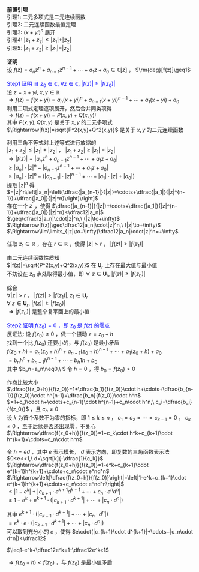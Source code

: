 **前置引理**  
引理1: 二元多项式是二元连续函数  
引理2: 二元连续函数最值定理  
引理3: $(x+yi)^n$ 展开  
引理4: $\vert z_1+z_2\vert\le\vert z_1\vert+\vert z_2\vert$  
引理5: $\vert z_1+z_2\vert\ge\vert z_1\vert-\vert z_2\vert$  
  
**证明**  
设 $f(z)=a_nz^n+a_{n-1}z^{n-1}+\cdots+a_1z+a_0\in\mathbb{C}[z]$ ， $\rm{deg}[f(z)]\geq1$  
  
<font color=blue>Step1 证明 $\exists\ z_0\in\mathbb{C},\ \forall z\in\mathbb{C},\ |f(z)|\geq|f(z_0)|$ </font>  
设 $z=x+yi,\ x,y\in\mathbb{R}$  
$\Rightarrow f(z)=f(x+yi)=a_n(x+yi)^n+a_{n-1}(x+yi)^{n-1}+\cdots+a_1(x+yi)+a_0$  
利用二项式定理逐项展开，然后合并同类项得  
$\Rightarrow f(z)=f(x+yi)=P(x,y)+Q(x,y)i$  
其中 $P(x,y),Q(x,y)$ 是关于 $x,y$ 的二元多项式  
$\Rightarrow|f(z)|=\sqrt{P^2(x,y)+Q^2(x,y)}$ 是关于 $x,y$ 的二元连续函数  
  
利用三角不等式对上述等式进行放缩的  
$|z_1+z_2|\leq|z_1|+|z_2|$ ， $|z_1+z_2|\geq|z_1|-|z_2|$  
$\Rightarrow|f(z)|=|a_nz^n+a_{n-1}z^{n-1}+\cdots+a_1z+a_0|$  
$\geq|a_n|\cdot|z|^n-|a_{n-1}z^{n-1}+\cdots+a_1z+a_0|$  
$\geq|a_n|\cdot|z|^n-(|a_{n-1}|\cdot|z|^{n-1}+\cdots+|a_1|\cdot|z|+|a_0|)$  
提取 $|z|^n$ 得  
$=|z|^n\left[|a_n|-\left(\dfrac{|a_{n-1}|}{|z|}+\cdots+\dfrac{|a_1|}{|z|^{n-1}}+\dfrac{|a_0|}{|z|^n}\right)\right]$  
存在一个 $z^\prime$ ，使得 $\dfrac{|a_{n-1}|}{|z|}+\cdots+\dfrac{|a_1|}{|z|^{n-1}}+\dfrac{|a_0|}{|z|^n}<\dfrac12|a_n|$  
$\geq\dfrac12|a_n|\cdot|z|^n,\ (|z|\to+\infty)$  
$\Rightarrow|f(z)|\geq\dfrac12|a_n|\cdot|z|^n,\ (|z|\to+\infty)$  
$\Rightarrow\lim\limits_{|z|\to+\infty}\dfrac12|a_n|\cdot|z|^n=+\infty$  
  
任取 $z_1\in\mathbb{R}$ ，存在 $r\in\mathbb{R}$ ，使得 $|z|>r$ ， $|f(z)|>|f(z_1)|$  
  
由二元连续函数性质知  
$|f(z)|=\sqrt{P^2(x,y)+Q^2(x,y)}$ 在 $\mathbf{U}_{r}$ 上存在最大值与最小值  
不妨设在 $z_0$ 点处取得最小值，即 $\forall\ z\in\mathbf{U}_r,\ |f(z)|\geq|f(z_0)|$  
  
综合  
$\forall|z|>r$ ， $|f(z)|>|f(z_1)|, z_1\in\mathbf{U}_r$  
$\forall\ z\in\mathbf{U}_r,\ |f(z)|\geq|f(z_0)|$  
$\Rightarrow|f(z_0)|$ 是整个复平面上的最小值  
  
<font color=blue>Step2 证明 $f(z_0)=0$ ，即 $z_0$ 是 $f(z)$ 的零点</font>  
反证法: 设 $f(z_0)\neq0$ ，做一个摄动 $z=z_0+h$  
找到一个比 $f(z_0)$ 还要小的，与 $f(z_0)$ 是最小矛盾  
$f(z_0+h)=a_n(z_0+h)^n+a_{n-1}(z_0+h)^{n-1}+\cdots+a_1(z_0+h)+a_0$  
$=b_nh^n+b_{n-1}h^{n-1}+\cdots+b_h1h+b_0$  
其中 $b_n=a_n\neq0,\ $ 令 $h=0$ ，得 $b_0=f(z_0)\neq0$  
  
作商比较大小  
$\dfrac{f(z_0+h)}{f(z_0)}=1+\dfrac{b_1}{f(z_0)}\cdot h+\cdots+\dfrac{b_{n-1}}{f(z_0)}\cdot h^{n-1}+\dfrac{b_n}{f(z_0)}\cdot h^n$  
$=1+c_1\cdot h+\cdots+c_{n-1}\cdot h^{n-1}+c_n\cdot h^n,\ c_i=\dfrac{b_i}{f(z_0)}$ ，且 $c_n\neq0$  
设 $k$ 为首个系数不为零的指标，即 $1\leq k\leq n$ ， $c_1=c_2=\cdots=c_{k-1}=0$ ， $c_k\neq0$ ，至于后续是否还出现零，不关心  
$\Rightarrow\dfrac{f(z_0+h)}{f(z_0)}=1+c_k\cdot h^k+c_{k+1}\cdot h^{k+1}+\cdots+c_n\cdot h^n$  
  
令 $h=ed$ ，其中 $e$ 表示模长， $d$ 表示方向，即复数的三角函数表示法  
$0<e<<1,\ d=\sqrt[k]{-\dfrac{1}{c_k}}$  
$\Rightarrow\dfrac{f(z_0+h)}{f(z_0)}=1-e^k+c_{k+1}\cdot e^{k+1}h^{k+1}+\cdots+c_n\cdot e^nd^n$  
$\Rightarrow\left|\dfrac{f(z_0+h)}{f(z_0)}\right|=\left|1-e^k+c_{k+1}\cdot e^{k+1}h^{k+1}+\cdots+c_n\cdot e^nd^n\right|$  
$\leq|1-e^k|+|c_{k+1}\cdot e^{k+1}d^{k+1}+\cdots+c_n\cdot e^nd^n|$  
$\leq1-e^k+e^{k+1}\cdot(|c_{k+1}\cdot d^{k+1}|+\cdots+|c_n\cdot d^n|)$  
  
其中 $e^{k+1}\cdot(|c_{k+1}\cdot d^{k+1}|+\cdots+|c_n\cdot d^n|)$  
$=e^{k}\cdot e\cdot(|c_{k+1}\cdot d^{k+1}|+\cdots+|c_n\cdot d^n|)$  
可以取到充分小的 $e$ ，使得 $e\cdot(|c_{k+1}\cdot d^{k+1}|+\cdots+|c_n\cdot d^n|)<\dfrac12$  
  
$\leq1-e^k+\dfrac12e^k=1-\dfrac12e^k<1$  
  
$\Rightarrow f(z_0+h)<f(z_0)$ ，与 $f(z_0)$ 是最小值矛盾  
